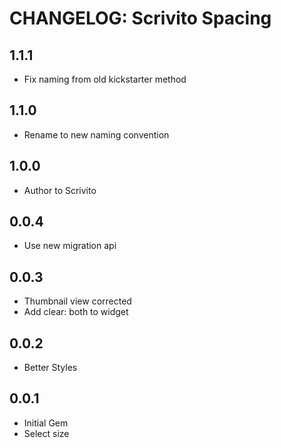 # CHANGELOG: Scrivito Spacing

## 1.1.1

* Fix naming from old kickstarter method

## 1.1.0

* Rename to new naming convention

## 1.0.0

* Author to Scrivito

## 0.0.4

* Use new migration api

## 0.0.3

* Thumbnail view corrected
* Add clear: both to widget

## 0.0.2

* Better Styles

## 0.0.1

* Initial Gem
* Select size